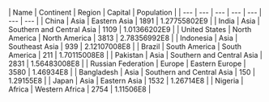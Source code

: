 | Name | Continent | Region | Capital | Population | 
| --- | --- | --- | --- | --- | --- | --- |
| China | Asia | Eastern Asia | 1891 | 1.27755802E9 |
| India | Asia | Southern and Central Asia | 1109 | 1.01366202E9 |
| United States | North America | North America | 3813 | 2.78356992E8 |
| Indonesia | Asia | Southeast Asia | 939 | 2.12107008E8 |
| Brazil | South America | South America | 211 | 1.70115008E8 |
| Pakistan | Asia | Southern and Central Asia | 2831 | 1.56483008E8 |
| Russian Federation | Europe | Eastern Europe | 3580 | 1.46934E8 |
| Bangladesh | Asia | Southern and Central Asia | 150 | 1.29155E8 |
| Japan | Asia | Eastern Asia | 1532 | 1.26714E8 |
| Nigeria | Africa | Western Africa | 2754 | 1.11506E8 |
